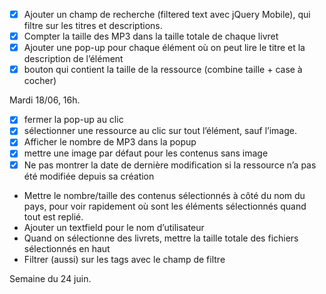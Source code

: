 - [x] Ajouter un champ de recherche (filtered text avec jQuery Mobile), qui filtre
      sur les titres et descriptions.
- [x] Compter la taille des MP3 dans la taille totale de chaque livret
- [x] Ajouter une pop-up pour chaque élément où on peut lire le titre et la
      description de l’élément
- [x] bouton qui contient la taille de la ressource (combine taille + case à
      cocher)

Mardi 18/06, 16h.

- [x] fermer la pop-up au clic
- [x] sélectionner une ressource au clic sur tout l’élément, sauf l’image.
- [x] Afficher le nombre de MP3 dans la popup
- [x] mettre une image par défaut pour les contenus sans image
- [x] Ne pas montrer la date de dernière modification si la ressource n’a pas
  été modifiée depuis sa création
- Mettre le nombre/taille des contenus sélectionnés à côté du nom du pays, pour
  voir rapidement où sont les éléments sélectionnés quand tout est replié.
- Ajouter un textfield pour le nom d’utilisateur
- Quand on sélectionne des livrets, mettre la taille totale des fichiers
  sélectionnés en haut
- Filtrer (aussi) sur les tags avec le champ de filtre

Semaine du 24 juin.
